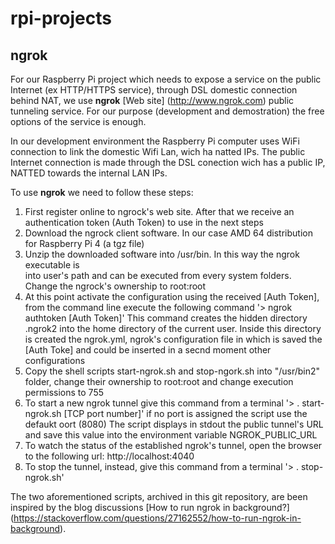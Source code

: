 # rpi-projects
## ngrok

For our Raspberry Pi project  which needs to expose a service on the public Internet (ex HTTP/HTTPS service), through DSL domestic connection behind NAT, we use
**ngrok** [Web site] (http://www.ngrok.com) public tunneling service. For our purpose (development and demostration) the free options of the service is enough.

In our development environment the Raspberry Pi computer uses WiFi connection to link the domestic Wifi Lan, wich ha natted IPs. The public Internet connection
is made through the DSL conection wich has a public IP, NATTED towards the internal LAN IPs.

To use **ngrok**  we need to follow these steps:

1. First register online to ngrock's web site. After that we receive an authentication token (Auth Token) to use in the next steps
2. Download the ngrock client software. In our case AMD 64 distribution for Raspberry Pi 4 (a tgz file)
3. Unzip the downloaded software into /usr/bin. In this way the ngrok executable is  
   into user's path and can be executed from every system folders. Change the ngrock's ownership to root:root
4. At this point activate the configuration using the received [Auth Token], from the command line execute the following command
	'> ngrok authtoken [Auth Token]' 
   This command creates the hidden directory .ngrok2 into the home directory of the current user. Inside this directory is created the
   ngrok.yml, ngrok's configuration file in which is saved the [Auth Toke] and could be inserted in a secnd moment other configurations
5. Copy the shell scripts start-ngrok.sh and stop-ngork.sh into "/usr/bin2" folder, change their ownership to root:root 
   and change  execution permissions to 755
6. To start a new ngrok tunnel give this command from a terminal
   '> . start-ngrok.sh [TCP port number]'
   if no port is assigned the script use the defaukt oort (8080)
   The script displays in stdout the public tunnel's URL and save this value into the environment variable NGROK_PUBLIC_URL
7. To watch the status of the established ngrok's tunnel, open the browser to the following url: http://localhost:4040
8. To stop the tunnel, instead, give this command from a terminal
   '> . stop-ngrok.sh'

The two aforementioned  scripts, archived in this git repository, are been inspired by the blog discussions [How to run ngrok in background?]
(https://stackoverflow.com/questions/27162552/how-to-run-ngrok-in-background).
